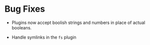 # Bug Fixes

- Plugins now accept boolish strings and numbers in place of
  actual booleans.

- Handle symlinks in the `fs` plugin
